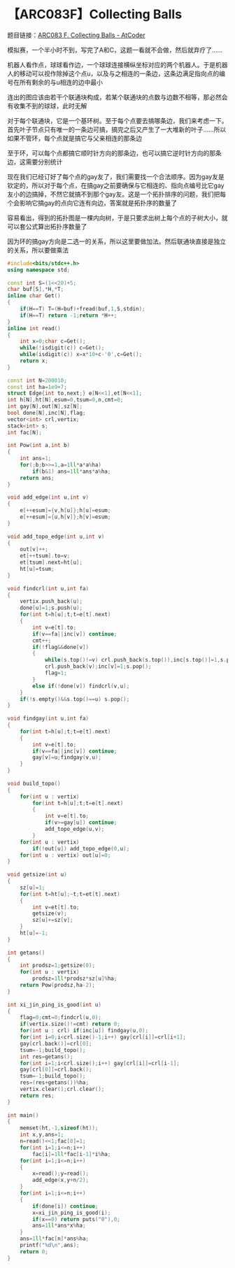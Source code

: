 #  【ARC083F】Collecting Balls

题目链接：[ARC083 F. Collecting Balls  -  AtCoder](https://arc083.contest.atcoder.jp/tasks/arc083_d)

模拟赛，一个半小时不到，写完了A和C，这题一看就不会做，然后就弃疗了……

机器人看作点，球球看作边，一个球球连接横纵坐标对应的两个机器人。于是机器人的移动可以视作除掉这个点u，以及与之相连的一条边，这条边满足指向点的编号在所有剩余的与u相连的边中最小

连出的图应该由若干个联通块构成，若某个联通块的点数与边数不相等，那必然会有收集不到的球球，此时无解

对于每个联通块，它是一个基环树。至于每个点要去搞哪条边，我们来考虑一下。首先叶子节点只有唯一的一条边可搞，搞完之后又产生了一大堆新的叶子……所以如果不管环，每个点就是搞它与父亲相连的那条边

至于环，可以每个点都搞它顺时针方向的那条边，也可以搞它逆时针方向的那条边，这需要分别统计

现在我们已经订好了每个点的gay友了，我们需要找一个合法顺序。因为gay友是钦定的，所以对于每个点，在搞gay之前要确保与它相连的、指向点编号比它gay友小的边搞掉，不然它就搞不到那个gay友。这是一个拓扑排序的问题，我们把每个会影响它搞gay的点向它连有向边，答案就是拓扑序的数量了

容易看出，得到的拓扑图是一棵内向树，于是只要求出树上每个点的子树大小，就可以套公式算出拓扑序数量了

因为环的搞gay方向是二选一的关系，所以这里要做加法。然后联通块直接是独立的关系，所以要做乘法

```cpp
#include<bits/stdc++.h>
using namespace std;
 
const int S=(1<<20)+5;
char buf[S],*H,*T;
inline char Get()
{
    if(H==T) T=(H=buf)+fread(buf,1,S,stdin);
    if(H==T) return -1;return *H++;
}
inline int read()
{
    int x=0;char c=Get();
    while(!isdigit(c)) c=Get();
    while(isdigit(c)) x=x*10+c-'0',c=Get();
    return x;
}
 
const int N=200010;
const int ha=1e9+7;
struct Edge{int to,next;} e[N<<1],et[N<<1];
int h[N],ht[N],esum=0,tsum=0,n,cmt=0;
int gay[N],out[N],sz[N];
bool done[N],inc[N],flag;
vector<int> crl,vertix;
stack<int> s;
int fac[N];
 
int Pow(int a,int b)
{
    int ans=1;
    for(;b;b>>=1,a=1ll*a*a%ha)
        if(b&1) ans=1ll*ans*a%ha;
    return ans;
}
 
void add_edge(int u,int v)
{
    e[++esum]={v,h[u]};h[u]=esum;
    e[++esum]={u,h[v]};h[v]=esum;
}
 
void add_topo_edge(int u,int v)
{
    out[v]++;
    et[++tsum].to=v;
    et[tsum].next=ht[u];
    ht[u]=tsum;
}
 
void findcrl(int u,int fa)
{
    vertix.push_back(u);
    done[u]=1;s.push(u);
    for(int t=h[u];t;t=e[t].next)
    {
        int v=e[t].to;
        if(v==fa||inc[v]) continue;
        cmt++;
        if(!flag&&done[v])
        {
            while(s.top()!=v) crl.push_back(s.top()),inc[s.top()]=1,s.pop();
            crl.push_back(v);inc[v]=1;s.pop();
            flag=1;
        }
        else if(!done[v]) findcrl(v,u);
    }
    if(!s.empty()&&s.top()==u) s.pop();
}
 
void findgay(int u,int fa)
{
    for(int t=h[u];t;t=e[t].next)
    {
        int v=e[t].to;
        if(v==fa||inc[v]) continue;
        gay[v]=u;findgay(v,u);
    }
}
 
void build_topo()
{
    for(int u : vertix)
        for(int t=h[u];t;t=e[t].next)
        {
            int v=e[t].to;
            if(v>=gay[u]) continue;
            add_topo_edge(u,v);
        }
    for(int u : vertix)
        if(!out[u]) add_topo_edge(0,u);
    for(int u : vertix) out[u]=0;
}
 
void getsize(int u)
{
    sz[u]=1;
    for(int t=ht[u];~t;t=et[t].next)
    {
        int v=et[t].to;
        getsize(v);
        sz[u]+=sz[v];
    }
    ht[u]=-1;
}
 
int getans()
{
    int prodsz=1;getsize(0);
    for(int u : vertix)
        prodsz=1ll*prodsz*sz[u]%ha;
    return Pow(prodsz,ha-2);
}
 
int xi_jin_ping_is_good(int u)
{
    flag=0;cmt=0;findcrl(u,0);
    if(vertix.size()!=cmt) return 0;
    for(int u : crl) if(inc[u]) findgay(u,0);
    for(int i=0;i<crl.size()-1;i++) gay[crl[i]]=crl[i+1];
    gay[crl.back()]=crl[0];
    tsum=-1;build_topo();
    int res=getans();
    for(int i=1;i<crl.size();i++) gay[crl[i]]=crl[i-1];
    gay[crl[0]]=crl.back();
    tsum=-1;build_topo();
    res=(res+getans())%ha;
    vertix.clear();crl.clear();
    return res;
}
 
int main()
{
    memset(ht,-1,sizeof(ht));
    int x,y,ans=1;
    n=read()<<1;fac[0]=1;
    for(int i=1;i<=n;i++)
        fac[i]=1ll*fac[i-1]*i%ha;
    for(int i=1;i<=n;i++)
    {
        x=read();y=read();
        add_edge(x,y+n/2);
    }
    for(int i=1;i<=n;i++)
    {
        if(done[i]) continue;
        x=xi_jin_ping_is_good(i);
        if(x==0) return puts("0"),0;
        ans=1ll*ans*x%ha;
    }
    ans=1ll*fac[n]*ans%ha;
    printf("%d\n",ans);
    return 0;
}
```

